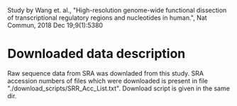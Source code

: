 Study by Wang et. al., "High-resolution genome-wide functional dissection of transcriptional regulatory regions and nucleotides in human.", Nat Commun, 2018 Dec 19;9(1):5380

# Downloaded data description
Raw sequence data from SRA was downladed from this study. SRA accession numbers of files which were downloaded is present in file "./download_scripts/SRR_Acc_List.txt". Download script is given in the same dir. 
